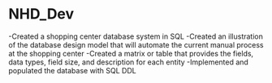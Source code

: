 # NHD_Dev
-Created a shopping center database system in SQL
-Created an illustration of the database design model that will automate the current manual process at the shopping center
-Created a matrix or table that provides the fields, data types, field size, and description for each entity
-Implemented and populated the database with SQL DDL
